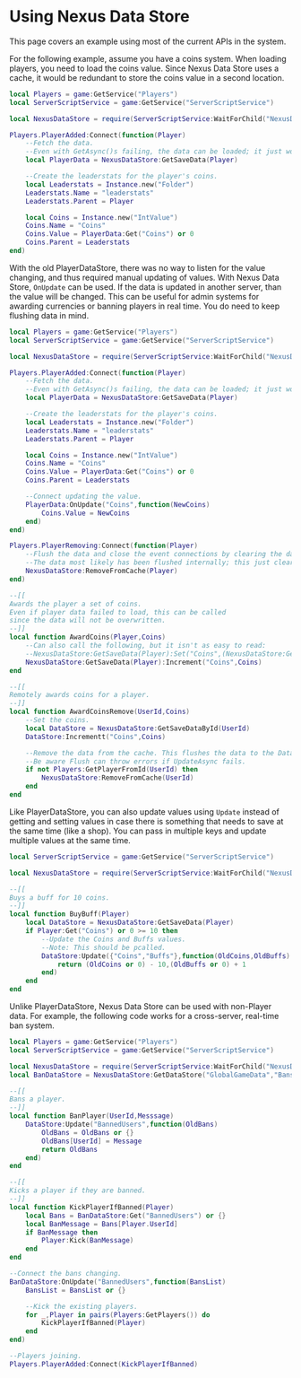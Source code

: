 # Using Nexus Data Store
This page covers an example using most of the current APIs
in the system.

For the following example, assume you have a coins system.
When loading players, you need to load the coins value. Since
Nexus Data Store uses a cache, it would be redundant to store
the coins value in a second location.

```lua
local Players = game:GetService("Players")
local ServerScriptService = game:GetService("ServerScriptService")

local NexusDataStore = require(ServerScriptService:WaitForChild("NexusDataStore"))

Players.PlayerAdded:Connect(function(Player)
    --Fetch the data.
    --Even with GetAsync()s failing, the data can be loaded; it just won't be saved in case UpdateAsync() isn't failing.
    local PlayerData = NexusDataStore:GetSaveData(Player)

    --Create the leaderstats for the player's coins.
    local Leaderstats = Instance.new("Folder")
    Leaderstats.Name = "leaderstats"
    Leaderstats.Parent = Player

    local Coins = Instance.new("IntValue")
    Coins.Name = "Coins"
    Coins.Value = PlayerData:Get("Coins") or 0
    Coins.Parent = Leaderstats
end)
```

With the old PlayerDataStore, there was no way to listen
for the value changing, and thus required manual updating
of values. With Nexus Data Store, `OnUpdate` can be used.
If the data is updated in another server, than the value will
be changed. This can be useful for admin systems for awarding
currencies or banning players in real time. You do need to
keep flushing data in mind.

```lua
local Players = game:GetService("Players")
local ServerScriptService = game:GetService("ServerScriptService")

local NexusDataStore = require(ServerScriptService:WaitForChild("NexusDataStore"))

Players.PlayerAdded:Connect(function(Player)
    --Fetch the data.
    --Even with GetAsync()s failing, the data can be loaded; it just won't be saved in case UpdateAsync() isn't failing.
    local PlayerData = NexusDataStore:GetSaveData(Player)

    --Create the leaderstats for the player's coins.
    local Leaderstats = Instance.new("Folder")
    Leaderstats.Name = "leaderstats"
    Leaderstats.Parent = Player

    local Coins = Instance.new("IntValue")
    Coins.Name = "Coins"
    Coins.Value = PlayerData:Get("Coins") or 0
    Coins.Parent = Leaderstats

    --Connect updating the value.
    PlayerData:OnUpdate("Coins",function(NewCoins)
        Coins.Value = NewCoins
    end)
end)

Players.PlayerRemoving:Connect(function(Player)
    --Flush the data and close the event connections by clearing the data.
    --The data most likely has been flushed internally; this just clears up the resources.
    NexusDataStore:RemoveFromCache(Player)
end)

--[[
Awards the player a set of coins.
Even if player data failed to load, this can be called
since the data will not be overwritten.
--]]
local function AwardCoins(Player,Coins)
    --Can also call the following, but it isn't as easy to read:
    --NexusDataStore:GetSaveData(Player):Set("Coins",(NexusDataStore:GetSaveData(Player):Get("Coins") or 0) + Coins)
    NexusDataStore:GetSaveData(Player):Increment("Coins",Coins)
end

--[[
Remotely awards coins for a player.
--]]
local function AwardCoinsRemove(UserId,Coins)
    --Set the coins.
    local DataStore = NexusDataStore:GetSaveDataById(UserId)
    DataStore:Incrementt("Coins",Coins)

    --Remove the data from the cache. This flushes the data to the DataStores and disconnects events.
    --Be aware Flush can throw errors if UpdateAsync fails.
    if not Players:GetPlayerFromId(UserId) then
        NexusDataStore:RemoveFromCache(UserId)
    end
end
```

Like PlayerDataStore, you can also update values using
`Update` instead of getting and setting values in case
there is something that needs to save at the same time
(like a shop). You can pass in multiple keys and update
multiple values at the same time.

```lua
local ServerScriptService = game:GetService("ServerScriptService")

local NexusDataStore = require(ServerScriptService:WaitForChild("NexusDataStore"))

--[[
Buys a buff for 10 coins.
--]]
local function BuyBuff(Player)
    local DataStore = NexusDataStore:GetSaveData(Player)
    if Player:Get("Coins") or 0 >= 10 then
        --Update the Coins and Buffs values.
        --Note: This should be pcalled.
        DataStore:Update({"Coins","Buffs"},function(OldCoins,OldBuffs)
            return (OldCoins or 0) - 10,(OldBuffs or 0) + 1
        end)
    end
end
```

Unlike PlayerDataStore, Nexus Data Store can be used with
non-Player data. For example, the following code works for
a cross-server, real-time ban system.
```lua
local Players = game:GetService("Players")
local ServerScriptService = game:GetService("ServerScriptService")

local NexusDataStore = require(ServerScriptService:WaitForChild("NexusDataStore"))
local BanDataStore = NexusDataStore:GetDataStore("GlobalGameData","Bans") --DataStore: GlobalGameData, Key: Bans

--[[
Bans a player.
--]]
local function BanPlayer(UserId,Messsage)
    DataStore:Update("BannedUsers",function(OldBans)
        OldBans = OldBans or {}
        OldBans[UserId] = Message
        return OldBans
    end)
end

--[[
Kicks a player if they are banned.
--]]
local function KickPlayerIfBanned(Player)
    local Bans = BanDataStore:Get("BannedUsers") or {}
    local BanMessage = Bans[Player.UserId]
    if BanMessage then
        Player:Kick(BanMessage)
    end
end

--Connect the bans changing.
BanDataStore:OnUpdate("BannedUsers",function(BansList)
    BansList = BansList or {}

    --Kick the existing players.
    for _,Player in pairs(Players:GetPlayers()) do
        KickPlayerIfBanned(Player)
    end
end)

--Players joining.
Players.PlayerAdded:Connect(KickPlayerIfBanned)
```